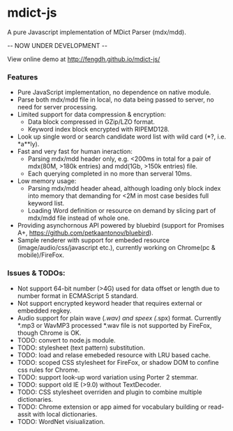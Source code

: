 # mdict-js
A pure Javascript implementation of MDict Parser (mdx/mdd).

-- NOW UNDER DEVELOPMENT --

View online demo at http://fengdh.github.io/mdict-js/

### Features
 * Pure JavaScript implementation, no dependence on native module.
 * Parse both mdx/mdd file in local, no data being passed to server, no need for server processing.
 * Limited support for data compression & encryption:
   * Data block compressed in GZip/LZO format.
   * Keyword index block encrypted with RIPEMD128.
 * Look up single word or search candidate word list with wild card (\*?, i.e. *a**ly).
 * Fast and very fast for human ineraction:
   * Parsing mdx/mdd header only, e.g. <200ms in total for a pair of mdx(80M, >180k entries) and mdd(1Gb, >150k entries) file.
   * Each querying completed in no more than serveral 10ms.
 * Low memory usage:
   * Parsing mdx/mdd header ahead, although loading only block index into memory that demanding for <2M in most case besides full keyword list.
   * Loading Word definition or resource on demand by slicing part of mdx/mdd file instead of whole one.
 * Providing asynchornous API powered by bluebird (support for Promises A+, https://github.com/petkaantonov/bluebird).
 * Sample renderer with support for embeded resource (image/audio/css/javascript etc.), currently working on Chrome(pc & mobile)/FireFox.
 
### Issues & TODOs:
 * Not support 64-bit number (>4G) used for data offset or length due to number format in ECMAScript 5 standard.
 * Not support encrypted keyword header that requires external or embedded regkey.
 * Audio support for plain wave (*.wav) and speex (*.spx) format. Currently *.mp3 or WavMP3 processed *.wav file is not supported by FireFox, though Chrome is OK. 
 * TODO: convert to node.js module.
 * TODO: stylesheet (text pattern) substitution.
 * TODO: load and relase emebeded resource with LRU based cache.
 * TODO: scoped CSS stylesheet for FireFox, or shadow DOM to confine css rules for Chrome.
 * TODO: support look-up word variation using Porter 2 stemmar.
 * TODO: support old IE (>9.0) without TextDecoder.
 * TODO: CSS stylesheet overriden and plugin to combine multiple dictionaries.
 * TODO: Chrome extension or app aimed for vocabulary building or read-assit with local dictionaries.
 * TODO: WordNet visiualization.
